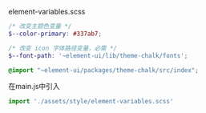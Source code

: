 element-variables.scss

```scss
/* 改变主题色变量 */
$--color-primary: #337ab7;

/* 改变 icon 字体路径变量，必需 */
$--font-path: '~element-ui/lib/theme-chalk/fonts';

@import "~element-ui/packages/theme-chalk/src/index";
```

在main.js中引入

```javascript
import './assets/style/element-variables.scss'
```

